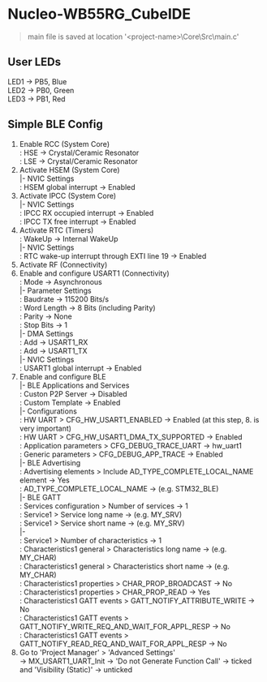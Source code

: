 # Nucleo-WB55RG_CubeIDE

> main file is saved at location '\<project-name>\Core\Src\main.c'

## User LEDs
LED1 -> PB5, Blue  
LED2 -> PB0, Green  
LED3 -> PB1, Red  

## Simple BLE Config
1. Enable RCC (System Core)  
	: HSE -> Crystal/Ceramic Resonator  
	: LSE -> Crystal/Ceramic Resonator  
2. Activate HSEM (System Core)  
	|- NVIC Settings  
		: HSEM global interrupt -> Enabled  
3. Activate IPCC (System Core)  
	|- NVIC Settings  
		: IPCC RX occupied interrupt -> Enabled  
		: IPCC TX free interrupt -> Enabled  
4. Activate RTC (Timers)  
	: WakeUp -> Internal WakeUp  
	|- NVIC Settings  
		: RTC wake-up interrupt through EXTI line 19 -> Enabled  
5. Activate RF (Connectivity)  
6. Enable and configure USART1 (Connectivity)  
	: Mode -> Asynchronous  
	|- Parameter Settings  
		: Baudrate -> 115200 Bits/s  
		: Word Length -> 8 Bits (including Parity)  
		: Parity -> None  
		: Stop Bits -> 1  
	|- DMA Settings  
		: Add -> USART1_RX  
		: Add -> USART1_TX  
	|- NVIC Settings  
		: USART1 global interrupt -> Enabled  
7. Enable and configure BLE  
	|- BLE Applications and Services  
		: Custon P2P Server -> Disabled  
		: Custom Template -> Enabled  
	|- Configurations  
		: HW UART > CFG_HW_USART1_ENABLED -> Enabled (at this step, 8. is very important)  
		: HW UART > CFG_HW_USART1_DMA_TX_SUPPORTED -> Enabled  
		: Application parameters > CFG_DEBUG_TRACE_UART -> hw_uart1  
		: Generic parameters > CFG_DEBUG_APP_TRACE -> Enabled  
	|- BLE Advertising  
		: Advertising elements > Include AD_TYPE_COMPLETE_LOCAL_NAME element -> Yes  
			: AD_TYPE_COMPLETE_LOCAL_NAME -> <Name> (e.g. STM32_BLE)  
	|- BLE GATT  
		: Services configuration > Number of services -> 1  
		: Service1 > Service long name -> <Name> (e.g. MY_SRV)  
		: Service1 > Service short name -> <Name> (e.g. MY_SRV)  
	|- <Service Name>  
		: Service1 > Number of characteristics -> 1  
		: Characteristics1 general > Characteristics long name -> <Name> (e.g. MY_CHAR)  
		: Characteristics1 general > Characteristics short name -> <Name> (e.g. MY_CHAR)  
		: Characteristics1 properties > CHAR_PROP_BROADCAST -> No  
		: Characteristics1 properties > CHAR_PROP_READ -> Yes  
		: Characteristics1 GATT events > GATT_NOTIFY_ATTRIBUTE_WRITE -> No  
		: Characteristics1 GATT events >  GATT_NOTIFY_WRITE_REQ_AND_WAIT_FOR_APPL_RESP -> No  
		: Characteristics1 GATT events > GATT_NOTIFY_READ_REQ_AND_WAIT_FOR_APPL_RESP -> No  
8. Go to 'Project Manager' > 'Advanced Settings'  
	-> MX_USART1_UART_Init -> 'Do not Generate Function Call' -> ticked and 'Visibility (Static)' -> unticked  